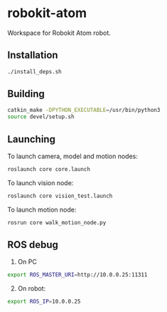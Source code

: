 # robokit-atom
Workspace for Robokit Atom robot. 

## Installation
 
 ```bash
 ./install_deps.sh
 ```

## Building

```bash 
catkin_make -DPYTHON_EXECUTABLE=/usr/bin/python3
source devel/setup.sh
```

## Launching

To launch camera, model and motion nodes: 

```bash
roslaunch core core.launch
```

To launch vision node:

```bash
roslaunch core vision_test.launch
```

To launch motion node:

```bash
rosrun core walk_motion_node.py
```

## ROS debug

1. On PC

```bash
export ROS_MASTER_URI=http://10.0.0.25:11311
```
2. On robot:

```bash
export ROS_IP=10.0.0.25
```


